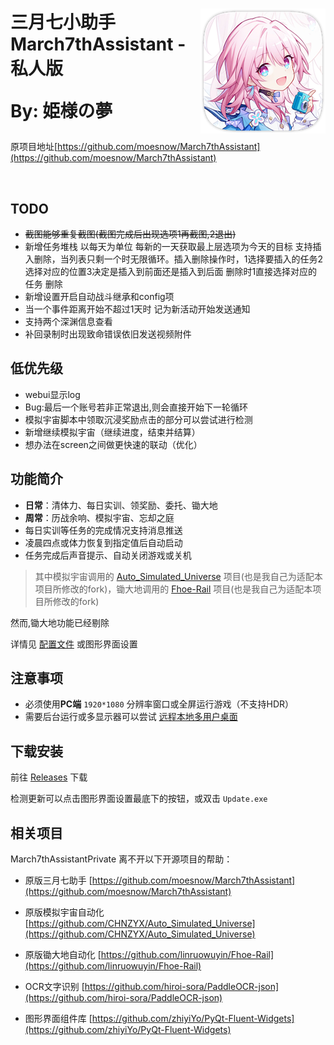 <div>
<p>
    <img src="./assets/screenshot/March7th.png" align="right">
</p>

<h1>
三月七小助手<br>
March7thAssistant - 私人版

By: 姫様の夢
</h1>

原项目地址[https://github.com/moesnow/March7thAssistant](https://github.com/moesnow/March7thAssistant)

<p>
    <img alt="" src="https://img.shields.io/github/v/release/himesamanoyume/himesamanoyume?style=flat-square&color=4096d8" />
    <img alt="" src="https://img.shields.io/github/downloads/himesamanoyume/himesamanoyume/total?style=flat-square&color=f18cb9" />
</p>

</div>

## TODO

- ~~截图能够重复截图(截图完成后出现选项1再截图,2退出)~~
- 新增任务堆栈 以每天为单位 每新的一天获取最上层选项为今天的目标 支持插入删除，当列表只剩一个时无限循环。插入删除操作时，1选择要插入的任务2选择对应的位置3决定是插入到前面还是插入到后面
删除时1直接选择对应的任务 删除
- 新增设置开启自动战斗继承和config项
- 当一个事件距离开始不超过1天时 记为新活动开始发送通知
- 支持两个深渊信息查看
- 补回录制时出现致命错误依旧发送视频附件

## 低优先级

- webui显示log
- Bug:最后一个账号若非正常退出,则会直接开始下一轮循环
- 模拟宇宙脚本中领取沉浸奖励点击的部分可以尝试进行检测
- 新增继续模拟宇宙（继续进度，结束并结算）
- 想办法在screen之间做更快速的联动（优化）

## 功能简介

- **日常**：清体力、每日实训、领奖励、委托、锄大地
- **周常**：历战余响、模拟宇宙、忘却之庭
- 每日实训等任务的完成情况支持消息推送
- 凌晨四点或体力恢复到指定值后自动启动
- 任务完成后声音提示、自动关闭游戏或关机

> 其中模拟宇宙调用的 [Auto_Simulated_Universe](https://github.com/himesamanoyume/Auto_Simulated_Universe) 项目(也是我自己为适配本项目所修改的fork)，锄大地调用的 [Fhoe-Rail](https://github.com/himesamanoyume/Fhoe-Rail) 项目(也是我自己为适配本项目所修改的fork)

然而,锄大地功能已经剔除

详情见 [配置文件](assets/config/config.example.yaml) 或图形界面设置 

## 注意事项

- 必须使用**PC端** `1920*1080` 分辨率窗口或全屏运行游戏（不支持HDR）
- 需要后台运行或多显示器可以尝试 [远程本地多用户桌面](https://asu.stysqy.top/guide/bs.html)

## 下载安装

前往 [Releases](https://github.com/himesamanoyume/himesamanoyume/releases/latest) 下载

检测更新可以点击图形界面设置最底下的按钮，或双击 `Update.exe`

## 相关项目

March7thAssistantPrivate 离不开以下开源项目的帮助：

- 原版三月七助手 [https://github.com/moesnow/March7thAssistant](https://github.com/moesnow/March7thAssistant)

- 原版模拟宇宙自动化 [https://github.com/CHNZYX/Auto_Simulated_Universe](https://github.com/CHNZYX/Auto_Simulated_Universe)

- 原版锄大地自动化 [https://github.com/linruowuyin/Fhoe-Rail](https://github.com/linruowuyin/Fhoe-Rail)

- OCR文字识别 [https://github.com/hiroi-sora/PaddleOCR-json](https://github.com/hiroi-sora/PaddleOCR-json)

- 图形界面组件库 [https://github.com/zhiyiYo/PyQt-Fluent-Widgets](https://github.com/zhiyiYo/PyQt-Fluent-Widgets)